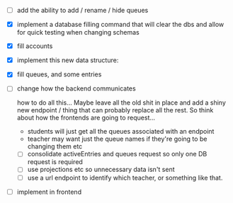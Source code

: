 - [ ] add the ability to add / rename / hide queues
- [x] implement a database filling command that will clear the dbs and allow for quick testing when changing schemas
- [x] fill accounts
- [x] implement this new data structure:
- [x] fill queues, and some entries

- [ ] change how the backend communicates

  how to do all this... Maybe leave all the old shit in place and add a shiny new endpoint / thing that can probably replace all the rest.
  So think about how the frontends are going to request...
  * students will just get all the queues associated with an endpoint
  * teacher may want just the queue names if they're going to be changing them etc

  - [ ] consolidate activeEntries and queues request so only one DB request is required
  - [ ] use projections etc so unnecessary data isn't sent
  - [ ] use a url endpoint to identify which teacher, or something like that.

- [ ] implement in frontend
